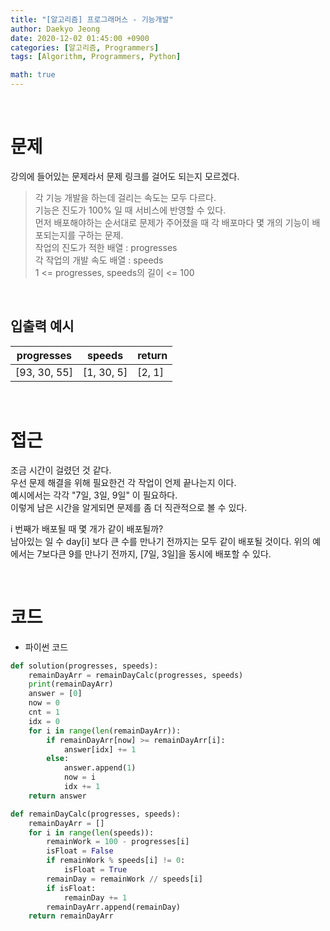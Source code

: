 ```yaml
---
title: "[알고리즘] 프로그래머스 - 기능개발"
author: Daekyo Jeong
date: 2020-12-02 01:45:00 +0900
categories: [알고리즘, Programmers]
tags: [Algorithm, Programmers, Python]

math: true
---
```



<br/>

# **문제**

강의에 들어있는 문제라서 문제 링크를 걸어도 되는지 모르겠다.

> 각 기능 개발을 하는데 걸리는 속도는 모두 다르다.   
> 기능은 진도가 100% 일 때 서비스에 반영할 수 있다.      
> 먼저 배포해야하는 순서대로 문제가 주어졌을 때 각 배포마다 몇 개의 기능이 배포되는지를 구하는 문제.     
> 작업의 진도가 적한 배열 : progresses   
> 각 작업의 개발 속도 배열 : speeds      
> 1 <= progresses, speeds의 길이 <= 100    


<br/>

## **입출력 예시**



| progresses   | speeds | return |
|----------|----|--------|
| [93, 30, 55]  | [1, 30, 5] | [2, 1]  |



<br/>

# **접근**

조금 시간이 걸렸던 것 같다.   
우선 문제 해결을 위해 필요한건 각 작업이 언제 끝나는지 이다.   
예시에서는 각각 "7일, 3일, 9일" 이 필요하다.   
이렇게 남은 시간을 알게되면 문제를 좀 더 직관적으로 볼 수 있다.   

i 번째가 배포될 때 몇 개가 같이 배포될까?   
남아있는 일 수 day[i] 보다 큰 수를 만나기 전까지는 모두 같이 배포될 것이다.
위의 예에서는 7보다큰 9를 만나기 전까지, [7일, 3일]을 동시에 배포할 수 있다.





<br/>

# **코드**

- 파이썬 코드   

```py
def solution(progresses, speeds):
    remainDayArr = remainDayCalc(progresses, speeds)
    print(remainDayArr)
    answer = [0]
    now = 0
    cnt = 1
    idx = 0
    for i in range(len(remainDayArr)):
        if remainDayArr[now] >= remainDayArr[i]:
            answer[idx] += 1
        else:
            answer.append(1)
            now = i
            idx += 1
    return answer

def remainDayCalc(progresses, speeds):
    remainDayArr = []
    for i in range(len(speeds)):
        remainWork = 100 - progresses[i]
        isFloat = False
        if remainWork % speeds[i] != 0:
            isFloat = True
        remainDay = remainWork // speeds[i]
        if isFloat:
            remainDay += 1
        remainDayArr.append(remainDay)
    return remainDayArr
```
<br/>
